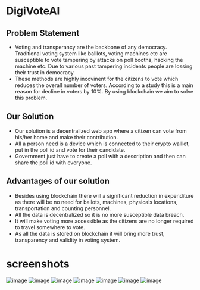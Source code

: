 # DigiVoteAl

## Problem Statement

- Voting and transperancy are the backbone of any democracy. Traditional voting system like balllots, voting machines etc are susceptible to vote tampering by attacks on poll booths, hacking the machine etc. Due to various past tampering incidents people are lossing their trust in democracy.
- These methods are highly incovinent for the citizens to vote which reduces the overall number of voters. According to a study this is a main reason for decline in voters by 10%. By using blockchain we aim to solve this problem.

## Our Solution

- Our solution is a decentralized web app where a citizen can vote from his/her home and make their contribution.
- All a person need is a device which is connected to their crypto walllet, put in the poll id and vote for their candidate.
- Government just have to create a poll with a description and then can share the poll id with everyone.

## Advantages of our solution

- Besides using blockchain there will a significant reduction in expenditure as there will be no need for ballots, machines, physicals locations, transportation and counting personnel.
- All the data is decentralized so it is no more susceptible data breach.
- It will make voting more accessible as the citizens are no longer required to travel somewhere to vote.
- As all the data is stored on blockchain it will bring more trust, transparency and validity in voting system.

# screenshots

![image](https://user-images.githubusercontent.com/82977727/201510405-e7fd4afc-2bb1-4c27-8d66-3334775e42e5.png)
![image](https://user-images.githubusercontent.com/82977727/201510453-652bbdd6-bfda-4f96-9d1e-d69549bbeeac.png)
![image](https://user-images.githubusercontent.com/82977727/201510483-06018a34-10a2-4972-9ae6-e6ae7a0e5ee9.png)
![image](https://user-images.githubusercontent.com/82977727/201510509-9a4c97b1-4f39-47cd-809a-1c6cd7ac04ba.png)
![image](https://user-images.githubusercontent.com/82977727/201510538-3845be7a-60f1-4ae9-9927-ea7d518a4a41.png)
![image](https://user-images.githubusercontent.com/82977727/201510548-c5039b57-8b38-476a-8baa-1f7b6d39294b.png)
![image](https://user-images.githubusercontent.com/82977727/201510560-0c296a08-3208-48a3-84ae-79120f083d1c.png)
